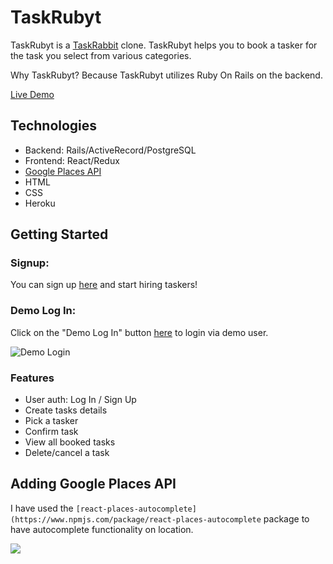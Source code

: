# TaskRubyt

TaskRubyt is a [TaskRabbit](https://www.taskrabbit.com/) clone. TaskRubyt helps you to book a tasker for the task you select from various categories.

Why TaskRubyt? Because TaskRubyt utilizes Ruby On Rails on the backend.

[Live Demo](https://taskrubyt.herokuapp.com/#/)

## Technologies

* Backend: Rails/ActiveRecord/PostgreSQL
* Frontend: React/Redux
* [Google Places API](https://developers.google.com/places/web-service/autocomplete)
* HTML
* CSS
* Heroku

## Getting Started

### Signup: 
You can sign up [here](https://taskrubyt.herokuapp.com/#/signup) and start hiring taskers!

### Demo Log In: 

Click on the "Demo Log In" button [here](https://taskrubyt.herokuapp.com/#/login) to login via demo user.

![Demo Login](https://i.ibb.co/Z8hwZ75/Screen-Shot-2019-07-12-at-11-35-35-AM.png)

### Features

* User auth: Log In / Sign Up
* Create tasks details
* Pick a tasker
* Confirm task
* View all booked tasks
* Delete/cancel a task


## Adding Google Places API

I have used the `[react-places-autocomplete](https://www.npmjs.com/package/react-places-autocomplete` package to have autocomplete functionality on location.



![](https://i.ibb.co/mFsWTdq/Screen-Shot-2019-07-12-at-11-46-47-AM.png)












